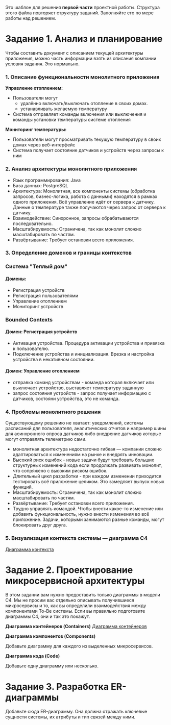 Это шаблон для решения **первой части** проектной работы. Структура этого файла повторяет структуру заданий. Заполняйте его по мере работы над решением.

# Задание 1. Анализ и планирование

Чтобы составить документ с описанием текущей архитектуры приложения, можно часть информации взять из описания компании условия задания. Это нормально.

### 1. Описание функциональности монолитного приложения

**Управление отоплением:**

- Пользователи могут 
    - удалённо включать/выключать отопление в своих домах.
    - устанавливать желаемую температуру
- Система отправляет команды включения или выключения  и команды установки температуры системе отопления


**Мониторинг температуры:**

- Пользователи могут просматривать текущую температуру в своих домах через веб-интерфейс
- Система получает состояние датчиков и устройств через запросы к ним

### 2. Анализ архитектуры монолитного приложения

 - Язык программирования: Java
 - База данных: PostgreSQL
 - Архитектура: Монолитная, все компоненты системы (обработка запросов, бизнес-логика, работа с данными) находятся в рамках одного приложения. Всё управление идёт от сервера к датчику. Данные о температуре также получаются через запрос от сервера к датчику.
 - Взаимодействие: Синхронное, запросы обрабатываются последовательно.
 - Масштабируемость: Ограничена, так как монолит сложно масштабировать по частям.
 - Развёртывание: Требует остановки всего приложения.


### 3. Определение доменов и границы контекстов
### Система "Теплый дом"
#### Домены:
 - Регистрация устройств
 - Регистрация пользователями
 - Управление отоплением
 - Мониторинг устройств

### Bounded Contexts
#### Домен: Регистрация устройств
 - Активация устройства. Процедура активации устройства и привязка к пользователю.
 - Подключение устройства и инициализация. Врезка и настройка устройства в некативном состоянии.

#### Домен: Управление отоплением
 - отправка команд устройствам - команда которая включает или выключает устройство, выставляет температуру заданную
 - запрос состояния устройств - запрос получает информацию с датчиков, состояни устройства, это не команда.

### **4. Проблемы монолитного решения**
Существующему решению не хватает: уведомлений, системы расписаний для пользователя, аналитических отчетов и например шины для асинхронного опроса датчиков либо внедрение датчиков которые могут отправлять телеметрию сами.

- монолитная архитектура недостаточно гибкая — компании сложно адаптироваться к изменениям на рынке и внедрять инновации.
 - Высокий риск ошибок  - новые задачи будут требовать больших структурных изменений кода если продолжать развивать монолит, что сопряжено с высоким риском ошибок.
 - Длительный цикл разработки - при каждом изменении приходится тестировать всё приложение целиком. Это замедляет выпуск новых функций.
 - Масштабируемость: Ограничена, так как монолит сложно масштабировать по частям.
 - Развёртывание: Требует остановки всего приложения.
 - Трудно управлять командой. Чтобы внести какое-то изменение или добавить функциональность, нужно внести изменения во всё приложение. Задачи, которыми занимаются разные команды, могут блокировать друг друга.

### 5. Визуализация контекста системы — диаграмма С4

[Диаграмма контекста](task1\diagram-context.puml)

# Задание 2. Проектирование микросервисной архитектуры

В этом задании вам нужно предоставить только диаграммы в модели C4. Мы не просим вас отдельно описывать получившиеся микросервисы и то, как вы определили взаимодействия между компонентами To-Be системы. Если вы правильно подготовите диаграммы C4, они и так это покажут.

**Диаграмма контейнеров (Containers)**
[Диаграмма контейнеров](task2\diagram2_containers.puml)

**Диаграмма компонентов (Components)**

Добавьте диаграмму для каждого из выделенных микросервисов.

**Диаграмма кода (Code)**

Добавьте одну диаграмму или несколько.

# Задание 3. Разработка ER-диаграммы

Добавьте сюда ER-диаграмму. Она должна отражать ключевые сущности системы, их атрибуты и тип связей между ними.
